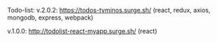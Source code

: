 Todo-list: 
v.2.0.2: https://todos-tyminos.surge.sh/
(react, redux, axios, mongodb, express, webpack)

v.1.0.0: http://todolist-react-myapp.surge.sh/ (react)
